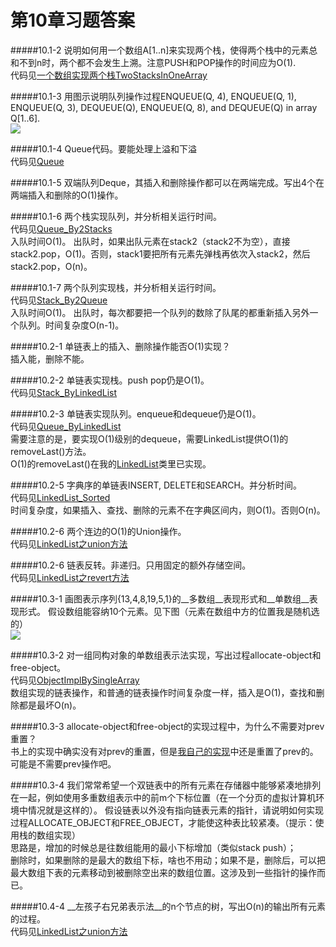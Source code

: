 第10章习题答案
=
#####10.1-2 说明如何用一个数组A[1..n]来实现两个栈，使得两个栈中的元素总和不到n时，两个都不会发生上溯。注意PUSH和POP操作的时间应为O(1).  
代码见[一个数组实现两个栈TwoStacksInOneArray](https://github.com/zhuxiuwei/CLRS/blob/master/src/chap10_ElementaryDataStructures/TwoStacksInOneArray.java)  

#####10.1-3 用图示说明队列操作过程ENQUEUE(Q, 4), ENQUEUE(Q, 1), ENQUEUE(Q, 3), DEQUEUE(Q), ENQUEUE(Q, 8), and DEQUEUE(Q) in array Q[1..6].  
![](https://github.com/zhuxiuwei/CLRS/blob/master/Images/10.1-3.png)  

#####10.1-4 Queue代码。要能处理上溢和下溢  
代码见[Queue](https://github.com/zhuxiuwei/CLRS/blob/master/src/chap10_ElementaryDataStructures/Queue.java)  

#####10.1-5 双端队列Deque，其插入和删除操作都可以在两端完成。写出4个在两端插入和删除的O(1)操作。  

#####10.1-6 两个栈实现队列，并分析相关运行时间。  
代码见[Queue_By2Stacks](https://github.com/zhuxiuwei/CLRS/blob/master/src/chap10_ElementaryDataStructures/Queue_By2Stacks.java)  
入队时间O(1)。
出队时，如果出队元素在stack2（stack2不为空），直接stack2.pop，O(1)。否则，stack1要把所有元素先弹栈再依次入stack2，然后stack2.pop，O(n)。  

#####10.1-7 两个队列实现栈，并分析相关运行时间。  
代码见[Stack_By2Queue](https://github.com/zhuxiuwei/CLRS/blob/master/src/chap10_ElementaryDataStructures/Stack_By2Queue.java)  
入队时间O(1)。
出队时，每次都要把一个队列的数除了队尾的都重新插入另外一个队列。时间复杂度O(n-1)。  

#####10.2-1 单链表上的插入、删除操作能否O(1)实现？  
插入能，删除不能。  

#####10.2-2 单链表实现栈。push pop仍是O(1)。  
代码见[Stack_ByLinkedList](https://github.com/zhuxiuwei/CLRS/blob/master/src/chap10_ElementaryDataStructures/Stack_ByLinkedList.java)  

#####10.2-3 单链表实现队列。enqueue和dequeue仍是O(1)。  
代码见[Queue_ByLinkedList](https://github.com/zhuxiuwei/CLRS/blob/master/src/chap10_ElementaryDataStructures/Queue_ByLinkedList.java)  
需要注意的是，要实现O(1)级别的dequeue，需要LinkedList提供O(1)的removeLast()方法。  
O(1)的removeLast()在我的[LinkedList](https://github.com/zhuxiuwei/CLRS/blob/master/src/chap10_ElementaryDataStructures/LinkedList.java)类里已实现。  

#####10.2-5 字典序的单链表INSERT, DELETE和SEARCH。并分析时间。  
代码见[LinkedList_Sorted](https://github.com/zhuxiuwei/CLRS/blob/master/src/chap10_ElementaryDataStructures/LinkedList_Sorted.java)  
时间复杂度，如果插入、查找、删除的元素不在字典区间内，则O(1)。否则O(n)。  

#####10.2-6 两个连边的O(1)的Union操作。  
代码见[LinkedList之union方法](https://github.com/zhuxiuwei/CLRS/blob/master/src/chap10_ElementaryDataStructures/LinkedList.java)  

#####10.2-6 链表反转。非递归。只用固定的额外存储空间。  
代码见[LinkedList之revert方法](https://github.com/zhuxiuwei/CLRS/blob/master/src/chap10_ElementaryDataStructures/LinkedList.java)  

#####10.3-1 画图表示序列{13,4,8,19,5,1}的__多数组__表现形式和__单数组__表现形式。
假设数组能容纳10个元素。见下图（元素在数组中方的位置我是随机选的）    
![](https://github.com/zhuxiuwei/CLRS/blob/master/Images/10.3-1.png)  

#####10.3-2 对一组同构对象的单数组表示法实现，写出过程allocate-object和free-object。  
代码见[ObjectImplBySingleArray](https://github.com/zhuxiuwei/CLRS/blob/master/src/chap10_ElementaryDataStructures/ObjectImplBySingleArray.java)  
数组实现的链表操作，和普通的链表操作时间复杂度一样，插入是O(1)，查找和删除都是最坏O(n)。  

#####10.3-3 allocate-object和free-object的实现过程中，为什么不需要对prev重置？  
书上的实现中确实没有对prev的重置，但是[我自己的实现](https://github.com/zhuxiuwei/CLRS/blob/master/src/chap10_ElementaryDataStructures/ObjectImplBySingleArray.java)中还是重置了prev的。
可能是不需要prev操作吧。  

#####10.3-4 我们常常希望一个双链表中的所有元素在存储器中能够紧凑地排列在一起，例如使用多重数组表示中的前m个下标位置（在一个分页的虚拟计算机环境中情况就是这样的）。
假设链表以外没有指向链表元素的指针，请说明如何实现过程ALLOCATE_OBJECT和FREE_OBJECT，才能使这种表比较紧凑。（提示：使用栈的数组实现）  
思路是，增加的时候总是往数组能用的最小下标增加（类似stack push）；  
删除时，如果删除的是最大的数组下标，啥也不用动；如果不是，删除后，可以把最大数组下表的元素移动到被删除空出来的数组位置。这涉及到一些指针的操作而已。  

#####10.4-4 __左孩子右兄弟表示法__的n个节点的树，写出O(n)的输出所有元素的过程。  
 代码见[LinkedList之union方法](https://github.com/zhuxiuwei/CLRS/blob/master/src/chap10_ElementaryDataStructures/LinkedList.java)  
